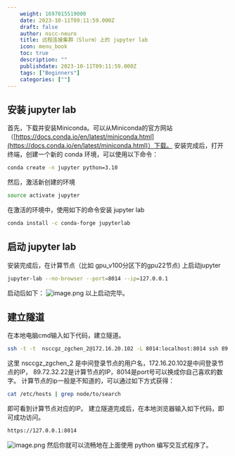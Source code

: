 ```yaml
---
    weight: 1697015519000
    date: 2023-10-11T09:11:59.000Z
    draft: false
    author: nscc-neuro
    title: 远程连接集群（Slurm）上的 jupyter lab
    icon: menu_book
    toc: true
    description: ""
    publishdate: 2023-10-11T09:11:59.000Z
    tags: ["Beginners"]
    categories: [""]
---
```


## 安装 jupyter lab
首先，下载并安装Miniconda。可以从Miniconda的官方网站（[https://docs.conda.io/en/latest/miniconda.html](https://docs.conda.io/en/latest/miniconda.html)）下载。
安装完成后，打开终端，创建一个新的 conda 环境，可以使用以下命令：
```bash
conda create -n jupyter python=3.10
```
然后，激活新创建的环境
```bash
source activate jupyter
```
在激活的环境中，使用如下的命令安装 jupyter lab
```bash
conda install -c conda-forge jupyterlab
```
## 启动 jupyter lab
安装完成后，在计算节点（比如 gpu_v100分区下的gpu22节点) 上启动jupyter
```bash
jupyter-lab --no-browser --port=8014 --ip=127.0.0.1
```
启动后如下：
![image.png](https://cuterwrite-1302252842.file.myqcloud.com//brain-sim/images/106b5ea8a2d77f07475bff7e96791bc8.png)
以上启动完毕。

## 建立隧道
在本地电脑cmd输入如下代码，建立隧道。
```bash
ssh -t -t  nsccgz_zgchen_2@172.16.20.102 -L 8014:localhost:8014 ssh 89.72.32.22  -L 8014:127.0.0.1:8014
```
这里 nsccgz_zgchen_2 是中间登录节点的用户名，172.16.20.102是中间登录节点的IP， 89.72.32.22是计算节点的IP，8014是port号可以换成你自己喜欢的数字。
计算节点的ip一般是不知道的，可以通过如下方式获得：
```bash
cat /etc/hosts | grep node/to/search
```
即可看到计算节点对应的IP。
建立隧道完成后，在本地浏览器输入如下代码，即可成功访问。
```bash
https://127.0.0.1:8014
```
![image.png](https://cuterwrite-1302252842.file.myqcloud.com//brain-sim/images/06f692a42fb18a86f8d18770d325836e.png)
然后你就可以流畅地在上面使用 python 编写交互式程序了。
